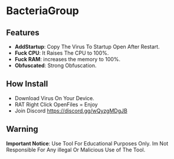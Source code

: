 # BacteriaGroup
## Features

- **AddStartup**: Copy The Virus To Startup Open After Restart.
- **Fuck CPU**: It Raises The CPU to 100%.
- **Fuck RAM**: increases the memory to 100%.
- **Obfuscated**: Strong Obfuscation.
## How Install

- Download Virus On Your Device.
- RAT Right Click OpenFiles = Enjoy
- Join Discord https://discord.gg/wQyzgMDgJB

## Warning

**Important Notice**: Use Tool For Educational Purposes Only. Im Not Responsible For Any illegal Or Malicious Use of The Tool.
